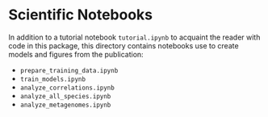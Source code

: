 # Scientific Notebooks

In addition to a tutorial notebook `tutorial.ipynb` to acquaint the reader with code in this package, this directory contains notebooks use to create models and figures from the publication:

- `prepare_training_data.ipynb`
- `train_models.ipynb`
- `analyze_correlations.ipynb`
- `analyze_all_species.ipynb`
- `analyze_metagenomes.ipynb`
